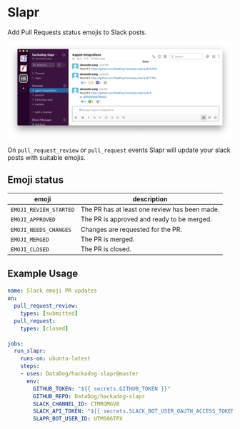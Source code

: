 # Slapr

Add Pull Requests status emojis to Slack posts.

<img src="docs/images/example_screenshot.png"  alt="Example Screenshot" />

On `pull_request_review` or `pull_request` events Slapr will update your slack posts with suitable emojis.

## Emoji status

| emoji | description |
| ----- | ----------- |
|`EMOJI_REVIEW_STARTED`|The PR has at least one review has been made.|  
|`EMOJI_APPROVED`|The PR is approved and ready to be merged.|  
|`EMOJI_NEEDS_CHANGES`|Changes are requested for the PR.|  
|`EMOJI_MERGED`|The PR is merged.|  
|`EMOJI_CLOSED`|The PR is closed.|


## Example Usage

```yaml
name: Slack emoji PR updates
on:
  pull_request_review:
    types: [submitted]
  pull_request:
    types: [closed]

jobs:
  run_slapr:
    runs-on: ubuntu-latest
    steps:
    - uses: DataDog/hackadog-slapr@master
      env:
        GITHUB_TOKEN: "${{ secrets.GITHUB_TOKEN }}"
        GITHUB_REPO: DataDog/hackadog-slapr
        SLACK_CHANNEL_ID: CTMRQMGVB
        SLACK_API_TOKEN: "${{ secrets.SLACK_BOT_USER_OAUTH_ACCESS_TOKEN }}"
        SLAPR_BOT_USER_ID: UTMS06TPX
```
